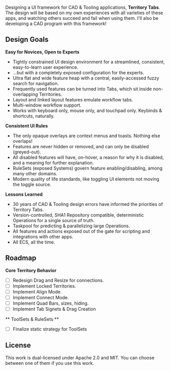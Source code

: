 Designing a UI framework for CAD & Tooling applications, **Territory Tabs**. The design will be based on my own experiences with all varieties of these apps, and watching others succeed and fail when using them. I'll also be developing a CAD program with this framework!

## Design Goals ##

**Easy for Novices, Open to Experts**
 - Tightly constrained UI design environment for a streamlined, consistent, easy-to-learn user experience.
 - ...but with a completely exposed configuration for the experts.
 - Ultra flat and wide feature heap with a central, easily-accessed fuzzy search for navigation.
 - Frequently used features can be turned into Tabs, which sit inside non-overlapping Territories.
 - Layout and linked layout features emulate workflow tabs.
 - Multi-window workflow support.
 - Works with keyboard only, mouse only, and touchpad only. Keybinds & shortcuts, naturally.

**Consistent UI Rules**
 - The only opaque overlays are context menus and toasts. Nothing else overlaps!
 - Features are never hidden or removed, and can only be disabled (greyed-out).
 - All disabled features will have, on-hover, a reason for why it is disabled, and a meaning for further explanation.
 - RuleSets (exposed Systems) govern feature enabling/disabling, among many other domains.
 - Modern quality of life standards, like toggling UI elements not moving the toggle source.

**Lessons Learned**
 - 30 years of CAD & Tooling design errors have informed the priorities of Territory Tabs.
 - Version-controlled, SHA1 Repository compatible, deterministic Operations for a single source of truth.
 - Taskpool for predicting & parallelizing large Operations.
 - All features and actions exposed out of the gate for scripting and integrations with other apps.
 - All ECS, all the time.

## Roadmap ##
**Core Territory Behavior**
 - [ ] Redesign Drag and Resize for connections.
 - [ ] Implement Locked Territories.
 - [ ] Implement Align Mode.
 - [ ] Implement Connect Mode.
 - [ ] Implement Quad Bars, sizes, hiding.
 - [ ] Implement Tab Signets & Drag Creation
 
 ** ToolSets & RuleSets **
 - [ ] Finalize static strategy for ToolSets

## License

This work is dual-licensed under Apache 2.0 and MIT.
You can choose between one of them if you use this work.
